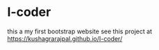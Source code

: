 # I-coder
this a my first bootstrap website
see this project at https://kushagrarajpal.github.io/I-coder/
